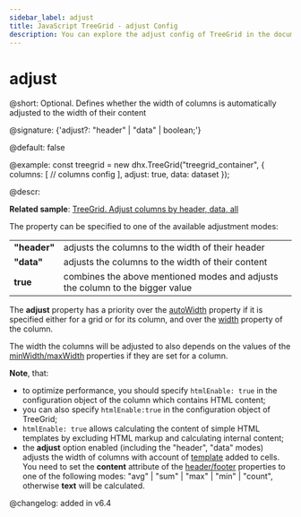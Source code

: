 ```yaml
---
sidebar_label: adjust
title: JavaScript TreeGrid - adjust Config 
description: You can explore the adjust config of TreeGrid in the documentation of the DHTMLX JavaScript UI library. Browse developer guides and API reference, try out code examples and live demos, and download a free 30-day evaluation version of DHTMLX Suite.
---
```


# adjust

@short: Optional. Defines whether the width of columns is automatically adjusted to the width of their content

@signature: {'adjust?: "header" | "data" | boolean;'}

@default: false

@example:
const treegrid = new dhx.TreeGrid("treegrid_container", {
    columns: [
		// columns config
	],
    adjust: true,
    data: dataset
});

@descr:

**Related sample**: [TreeGrid. Adjust columns by header, data, all](https://snippet.dhtmlx.com/lgvoz0ar)

The property can be specified to one of the available adjustment modes:

<table>
	<tbody>
        <tr>
			<td><b>"header"</b></td>
			<td>adjusts the columns to the width of their header</td>
		</tr>
        <tr>
			<td><b>"data"</b></td>
			<td>adjusts the columns to the width of their content</td>
		</tr>
        <tr>
			<td><b>true</b></td>
			<td>combines the above mentioned modes and adjusts the column to the bigger value</td>
		</tr>
    </tbody>
</table>

The **adjust** property has a priority over the [autoWidth](../../../grid/configuration/#autowidth-for-columns) property if it is specified either for a grid or for its column, and over the [width](../../../grid/api/api_gridcolumn_properties/) property of the column.

The width the columns will be adjusted to also depends on the values of the [minWidth/maxWidth](../../../grid/api/api_gridcolumn_properties/) properties if they are set for a column.

**Note**, that:

- to optimize performance, you should specify `htmlEnable: true` in the configuration object of the column which contains HTML content;
- you can also specify `htmlEnable:true` in the configuration object of TreeGrid;
- `htmlEnable: true` allows calculating the content of simple HTML templates by excluding HTML markup and calculating internal content;
- the **adjust** option enabled (including the "header", "data" modes) adjusts the width of columns with account of [template](treegrid/api/api_treegridcolumn_properties.md) added to cells. You need to set the **content** attribute of the [header/footer](treegrid/api/api_treegridcolumn_properties.md) properties to one of the following modes: "avg" | "sum" | "max" | "min" | "count", otherwise **text** will be calculated.


@changelog: added in v6.4

[comment]: # (@relatedapi: treegrid/api/treegrid_adjustcolumnwidth_method.md)

[comment]: # (@related: treegrid/configuration.md#autosize-for-columns)

